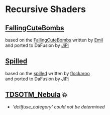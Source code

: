 
  <!--                                                             -->
  <!--           THIS IS AN AUTOMATICALLY GENERATED FILE           -->
  <!--                                                             -->
  <!--                  D O   N O T   E D I T ! ! !                -->
  <!--                                                             -->
  <!--  ALL CHANGES WILL BE OVERWRITTEN WITHOUT ANY FURTHER NOTICE -->
  <!--                                                             -->


  # Recursive Shaders

## **[FallingCuteBombs](FallingCuteBombs.md)**
based on the [FallingCuteBombs](https://www.shadertoy.com/view/ldy3Rw) written by [Emil](https://www.shadertoy.com/user/Emil)<br />and ported to DaFusion by [JiPi](....//Site/Profiles/JiPi.md)

## **[Spilled](Spilled.md)**
based on the [spilled](https://www.shadertoy.com/view/MsGSRd) written by [flockaroo](https://www.shadertoy.com/user/flockaroo)<br />and ported to DaFusion by [JiPi](....//Site/Profiles/JiPi.md)

## **[TDSOTM_Nebula](TDSOTM_Nebula.md)** :boom:
- *'dctlfuse_category' could not be determined*

